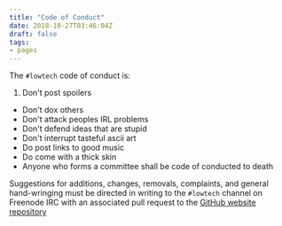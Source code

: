 ```yaml
---
title: "Code of Conduct"
date: 2018-10-27T03:46:04Z
draft: false
tags:
- pages
---
```

The ```#lowtech``` code of conduct is:

1. Don't post spoilers
* Don't dox others
* Don't attack peoples IRL problems
* Don't defend ideas that are stupid
* Don't interrupt tasteful ascii art
* Do post links to good music
* Do come with a thick skin
* Anyone who forms a committee shall be code of conducted to death

Suggestions for additions, changes, removals, complaints, and general hand-wringing must be directed in writing to the ```#lowtech``` channel on Freenode IRC with an associated pull request to the [GitHub website repository](https://github.com/davidpirogov/lowtech.io)
